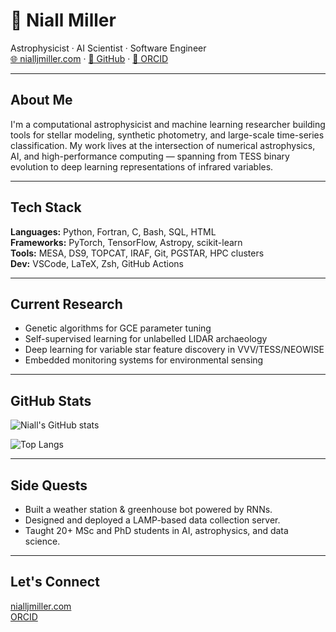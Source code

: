 # 👤 Niall Miller

Astrophysicist · AI Scientist · Software Engineer  
[🌐 nialljmiller.com](https://nialljmiller.com) · [🐙 GitHub](https://github.com/nialljmiller) · [🧪 ORCID](https://orcid.org/0000-0002-3780-0592)

---

## About Me

I'm a computational astrophysicist and machine learning researcher building tools for stellar modeling, synthetic photometry, and large-scale time-series classification. My work lives at the intersection of numerical astrophysics, AI, and high-performance computing — spanning from TESS binary evolution to deep learning representations of infrared variables.

---

## Tech Stack

**Languages:** Python, Fortran, C, Bash, SQL, HTML  
**Frameworks:** PyTorch, TensorFlow, Astropy, scikit-learn  
**Tools:** MESA, DS9, TOPCAT, IRAF, Git, PGSTAR, HPC clusters  
**Dev:** VSCode, LaTeX, Zsh, GitHub Actions

---

## Current Research

-  Genetic algorithms for GCE parameter tuning  
-  Self-supervised learning for unlabelled LIDAR archaeology  
-  Deep learning for variable star feature discovery in VVV/TESS/NEOWISE  
-  Embedded monitoring systems for environmental sensing

---

## GitHub Stats

![Niall's GitHub stats](https://github-readme-stats.vercel.app/api?username=nialljmiller&show_icons=true&theme=tokyonight)

![Top Langs](https://github-readme-stats.vercel.app/api/top-langs/?username=nialljmiller&layout=compact&theme=tokyonight)

---

## Side Quests

- Built a weather station & greenhouse bot powered by RNNs.
- Designed and deployed a LAMP-based data collection server.
- Taught 20+ MSc and PhD students in AI, astrophysics, and data science.

---

## Let's Connect

 [nialljmiller.com](https://nialljmiller.com)  
 [ORCID](https://orcid.org/0000-0002-3780-0592)
